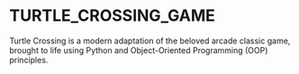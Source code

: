 # TURTLE_CROSSING_GAME
Turtle Crossing is a modern adaptation of the beloved arcade classic game, brought to life using Python and Object-Oriented Programming (OOP) principles. 
